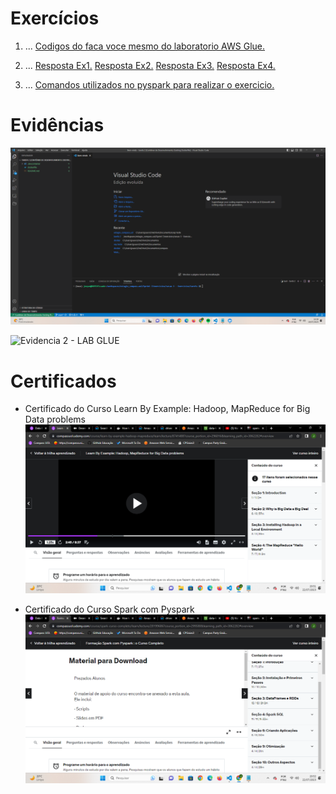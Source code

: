 # Exercícios

1. ...
[Codigos do faca voce mesmo do laboratorio AWS Glue.](exercicios/LaboratorioAWSGlue)

2. ...
[Resposta Ex1.](exercicios/secao3-Exercicios/tarefa1/exerc1.py)
[Resposta Ex2.](exercicios/secao3-Exercicios/tarefa1/exerc3.py)
[Resposta Ex3.](exercicios/secao3-Exercicios/tarefa1/exerc3.py)
[Resposta Ex4.](exercicios/secao3-Exercicios/tarefa1/exerc4.py)

3. ...
[Comandos utilizados no pyspark para realizar o exercicio.](exercicios/secao3-Exercicios/tarefa2/comandosUtilizados.py)

# Evidências

![Evidencia 1 - ApacheSpark-ContadordePalavras](evidencias/docker.png)

![Evidencia 2 - LAB GLUE](evidencias/LabGlue)

# Certificados


- Certificado do Curso Learn By Example: Hadoop, MapReduce for Big Data problems
![Curso Learn By Example: Hadoop, MapReduce for Big Data problems](certificados/certificado.png)

- Certificado do Curso Spark com Pyspark
![Curso Spark com Pyspark](certificados/certificado2.png)